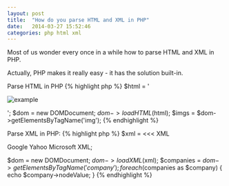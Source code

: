 ```yaml
---
layout: post
title:  "How do you parse HTML and XML in PHP"
date:   2014-03-27 15:52:46
categories: php html xml
---
```


Most of us wonder every once in a while how to parse HTML and XML in PHP.

Actually, PHP makes it really easy - it has the solution built-in.


Parse HTML in PHP
{% highlight php %}
$html = '<p><img src="http://www.example.com/example.png" alt="example" /></p>';
$dom = new DOMDocument;
$dom->loadHTML($html);
$imgs = $dom->getElementsByTagName('img');
{% endhighlight %}

Parse XML in PHP:
{% highlight php %}
$xml = <<< XML
<?xml version="1.0" encoding="utf-8"?>
<companies>
 <company>Google</company>
 <company>Yahoo</company>
 <company>Microsoft</company>
</companies>
XML;

$dom = new DOMDocument;
$dom->loadXML($xml);
$companies = $dom->getElementsByTagName('company');
foreach ($companies as $company) {
    echo $company->nodeValue;
}
{% endhighlight %}



